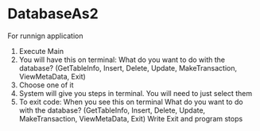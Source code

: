 # DatabaseAs2

For runnign application
1. Execute Main
2. You will have this on terminal:
   What do you want to do with the database?
(GetTableInfo, Insert, Delete, Update, MakeTransaction, ViewMetaData, Exit)
3. Choose one of it
4. System will give you steps in terminal. You will need to just select them
5. To exit code: When you see this on terminal
 What do you want to do with the database?
(GetTableInfo, Insert, Delete, Update, MakeTransaction, ViewMetaData, Exit)
Write Exit and program stops
